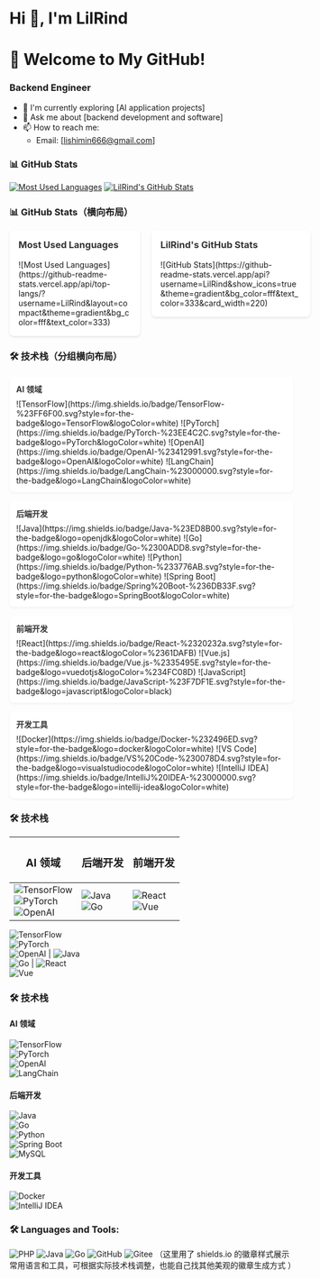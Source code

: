 # Hi 👋, I'm LilRind
# 🚀 Welcome to My GitHub!

### Backend Engineer
- 🌟 I'm currently exploring [AI application projects] 
- 📩 Ask me about [backend development and software]
- 📫 How to reach me: 
  - Email: [lishimin666@gmail.com]


### 📊 GitHub Stats
[![Most Used Languages](https://github-readme-stats.vercel.app/api/top-langs/?username=LilRind&layout=compact&theme=gradient)](https://github.com/anuraghazra/github-readme-stats)  [![LilRind's GitHub Stats](https://github-readme-stats.vercel.app/api?username=LilRind&show_icons=true&layout=compact&bg_color=30,FF69B4,9370DB&text_color=FFFFFF)](https://github.com/anuraghazra/github-readme-stats)  


### 📊 GitHub Stats（横向布局）  
<div style="display: flex; align-items: flex-start; gap: 20px;">  
  <!-- 语言统计卡片 -->  
  <div style="flex: 1; min-width: 200px; background: #fff; border-radius: 8px; padding: 16px; box-shadow: 0 2px 4px rgba(0,0,0,0.1);">  
    <h3 style="margin-top: 0; color: #333;">Most Used Languages</h3>  
    ![Most Used Languages](https://github-readme-stats.vercel.app/api/top-langs/?username=LilRind&layout=compact&theme=gradient&bg_color=fff&text_color=333)  
  </div>  

  <!-- 综合统计卡片 -->  
  <div style="flex: 1; min-width: 250px; background: #fff; border-radius: 8px; padding: 16px; box-shadow: 0 2px 4px rgba(0,0,0,0.1);">  
    <h3 style="margin-top: 0; color: #333;">LilRind's GitHub Stats</h3>  
    ![GitHub Stats](https://github-readme-stats.vercel.app/api?username=LilRind&show_icons=true&theme=gradient&bg_color=fff&text_color=333&card_width=220)  
  </div>  
</div>  


### 🛠 技术栈（分组横向布局）  
<div style="display: flex; flex-wrap: wrap; gap: 16px; margin-top: 20px;">  

  <!-- AI 领域 -->  
  <div style="background: #fff; border-radius: 8px; padding: 12px; box-shadow: 0 2px 4px rgba(0,0,0,0.05);">  
    <h4 style="margin: 0 0 8px 0; color: #333;">AI 领域</h4>  
    ![TensorFlow](https://img.shields.io/badge/TensorFlow-%23FF6F00.svg?style=for-the-badge&logo=TensorFlow&logoColor=white)  
    ![PyTorch](https://img.shields.io/badge/PyTorch-%23EE4C2C.svg?style=for-the-badge&logo=PyTorch&logoColor=white)  
    ![OpenAI](https://img.shields.io/badge/OpenAI-%23412991.svg?style=for-the-badge&logo=OpenAI&logoColor=white)  
    ![LangChain](https://img.shields.io/badge/LangChain-%23000000.svg?style=for-the-badge&logo=LangChain&logoColor=white)  
  </div>  

  <!-- 后端开发 -->  
  <div style="background: #fff; border-radius: 8px; padding: 12px; box-shadow: 0 2px 4px rgba(0,0,0,0.05);">  
    <h4 style="margin: 0 0 8px 0; color: #333;">后端开发</h4>  
    ![Java](https://img.shields.io/badge/Java-%23ED8B00.svg?style=for-the-badge&logo=openjdk&logoColor=white)  
    ![Go](https://img.shields.io/badge/Go-%2300ADD8.svg?style=for-the-badge&logo=go&logoColor=white)  
    ![Python](https://img.shields.io/badge/Python-%233776AB.svg?style=for-the-badge&logo=python&logoColor=white)  
    ![Spring Boot](https://img.shields.io/badge/Spring%20Boot-%236DB33F.svg?style=for-the-badge&logo=SpringBoot&logoColor=white)  
  </div>  

  <!-- 前端开发 -->  
  <div style="background: #fff; border-radius: 8px; padding: 12px; box-shadow: 0 2px 4px rgba(0,0,0,0.05);">  
    <h4 style="margin: 0 0 8px 0; color: #333;">前端开发</h4>  
    ![React](https://img.shields.io/badge/React-%2320232a.svg?style=for-the-badge&logo=react&logoColor=%2361DAFB)  
    ![Vue.js](https://img.shields.io/badge/Vue.js-%2335495E.svg?style=for-the-badge&logo=vuedotjs&logoColor=%234FC08D)  
    ![JavaScript](https://img.shields.io/badge/JavaScript-%23F7DF1E.svg?style=for-the-badge&logo=javascript&logoColor=black)  
  </div>  

  <!-- 开发工具 -->  
  <div style="background: #fff; border-radius: 8px; padding: 12px; box-shadow: 0 2px 4px rgba(0,0,0,0.05);">  
    <h4 style="margin: 0 0 8px 0; color: #333;">开发工具</h4>  
    ![Docker](https://img.shields.io/badge/Docker-%232496ED.svg?style=for-the-badge&logo=docker&logoColor=white)  
    ![VS Code](https://img.shields.io/badge/VS%20Code-%230078D4.svg?style=for-the-badge&logo=visualstudiocode&logoColor=white)  
    ![IntelliJ IDEA](https://img.shields.io/badge/IntelliJ%20IDEA-%23000000.svg?style=for-the-badge&logo=intellij-idea&logoColor=white)  
  </div>  

</div>  

### 🛠 技术栈
| <h3>AI 领域</h3> | <h3>后端开发</h3> | <h3>前端开发</h3> |  
|------------------|------------------|------------------|  
| ![TensorFlow](https://img.shields.io/badge/TensorFlow-%23FF6F00.svg?style=for-the-badge&logo=TensorFlow&logoColor=white) <br> ![PyTorch](https://img.shields.io/badge/PyTorch-%23EE4C2C.svg?style=for-the-badge&logo=PyTorch&logoColor=white) <br> ![OpenAI](https://img.shields.io/badge/OpenAI-%23412991.svg?style=for-the-badge&logo=OpenAI&logoColor=white) | ![Java](https://img.shields.io/badge/Java-%23ED8B00.svg?style=for-the-badge&logo=openjdk&logoColor=white) <br> ![Go](https://img.shields.io/badge/Go-%2300ADD8.svg?style=for-the-badge&logo=go&logoColor=white) | ![React](https://img.shields.io/badge/React-%2320232a.svg?style=for-the-badge&logo=react&logoColor=%2361DAFB) <br> ![Vue](https://img.shields.io/badge/Vue-%234FC08D.svg?style=for-the-badge&logo=vue.js&logoColor=white) |  


![TensorFlow](https://img.shields.io/badge/TensorFlow-%23FF6F00.svg?style=for-the-badge&logo=TensorFlow&logoColor=white) <br> ![PyTorch](https://img.shields.io/badge/PyTorch-%23EE4C2C.svg?style=for-the-badge&logo=PyTorch&logoColor=white) <br> ![OpenAI](https://img.shields.io/badge/OpenAI-%23412991.svg?style=for-the-badge&logo=OpenAI&logoColor=white) | ![Java](https://img.shields.io/badge/Java-%23ED8B00.svg?style=for-the-badge&logo=openjdk&logoColor=white) <br> ![Go](https://img.shields.io/badge/Go-%2300ADD8.svg?style=for-the-badge&logo=go&logoColor=white) | ![React](https://img.shields.io/badge/React-%2320232a.svg?style=for-the-badge&logo=react&logoColor=%2361DAFB) <br> ![Vue](https://img.shields.io/badge/Vue-%234FC08D.svg?style=for-the-badge&logo=vue.js&logoColor=white)

### 🛠 技术栈  
#### AI 领域  
![TensorFlow](https://img.shields.io/badge/TensorFlow-%23FF6F00.svg?style=for-the-badge&logo=TensorFlow&logoColor=white)  
![PyTorch](https://img.shields.io/badge/PyTorch-%23EE4C2C.svg?style=for-the-badge&logo=PyTorch&logoColor=white)  
![OpenAI](https://img.shields.io/badge/OpenAI-%23412991.svg?style=for-the-badge&logo=OpenAI&logoColor=white)  
![LangChain](https://img.shields.io/badge/LangChain-%23000000.svg?style=for-the-badge&logo=LangChain&logoColor=white)  


#### 后端开发  
![Java](https://img.shields.io/badge/Java-%23ED8B00.svg?style=for-the-badge&logo=openjdk&logoColor=white)  
![Go](https://img.shields.io/badge/Go-%2300ADD8.svg?style=for-the-badge&logo=go&logoColor=white)  
![Python](https://img.shields.io/badge/Python-%233776AB.svg?style=for-the-badge&logo=python&logoColor=white)  
![Spring Boot](https://img.shields.io/badge/Spring%20Boot-%236DB33F.svg?style=for-the-badge&logo=SpringBoot&logoColor=white)  
![MySQL](https://img.shields.io/badge/MySQL-%234479A1.svg?style=for-the-badge&logo=mysql&logoColor=white)  

#### 开发工具  
![Docker](https://img.shields.io/badge/Docker-%232496ED.svg?style=for-the-badge&logo=docker&logoColor=white)  
![IntelliJ IDEA](https://img.shields.io/badge/IntelliJ%20IDEA-%23000000.svg?style=for-the-badge&logo=intellij-idea&logoColor=white)  


### 🛠 Languages and Tools:
![PHP](https://img.shields.io/badge/PHP-%23777BB4.svg?style=for-the-badge&logo=php&logoColor=white)
![Java](https://img.shields.io/badge/Java-%23ED8B00.svg?style=for-the-badge&logo=openjdk&logoColor=white)
![Go](https://img.shields.io/badge/Go-%2300ADD8.svg?style=for-the-badge&logo=go&logoColor=white)
![GitHub](https://img.shields.io/badge/GitHub-%23121011.svg?style=for-the-badge&logo=github&logoColor=white)
![Gitee](https://img.shields.io/badge/Gitee-%23FF5700.svg?style=for-the-badge&logo=gitee&logoColor=white)
（这里用了 shields.io 的徽章样式展示常用语言和工具，可根据实际技术栈调整，也能自己找其他美观的徽章生成方式 ）





<!--
**LilRind/LilRind** is a ✨ _special_ ✨ repository because its `README.md` (this file) appears on your GitHub profile.

Here are some ideas to get you started:

- 🔭 I’m currently working on ...
- 🌱 I’m currently learning ...
- 👯 I’m looking to collaborate on ...
- 🤔 I’m looking for help with ...
- 💬 Ask me about ...
- 📫 How to reach me: ...
- 😄 Pronouns: ...
- ⚡ Fun fact: ...
-->
